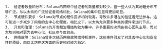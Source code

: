     1.	验证者数量和分布：Solana的网络中验证者的数量相对较少，且一些人认为其地理分布不够广泛。与以太坊的广泛验证者网络相比，Solana的集中性显得更加明显。
    2.	节点硬件要求：Solana对节点的硬件要求相对较高，导致许多潜在的验证者无法参与，这可能进一步减少了网络的去中心化程度。相比之下，以太坊允许更多种类的硬件来运行节点。
    3.	开发和治理：Solana的开发和治理结构较为集中，许多重要的决策由核心团队主导，而以太坊则相对更为去中心化，社区参与度较高。
    4.	网络故障：Solana曾多次经历网络故障或停机事件，这些事件引发了对其去中心化和安全性的质疑，而以太坊在这方面的历史相对较为稳定。
